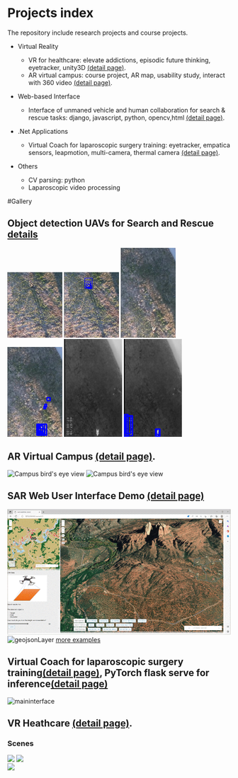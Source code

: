
<!---
wtianzi/wtianzi is a ✨ special ✨ repository because its `README.md` (this file) appears on your GitHub profile.
You can click the Preview link to take a look at your changes.
--->
# Projects index
The repository include research projects and course projects.
- Virtual Reality
	- VR for healthcare: elevate addictions, episodic future thinking, eyetracker, unity3D [(detail page)](https://github.com/wtianzi/AutonoeticStudy).
	- AR virtual campus: course project, AR map, usability study, interact with 360 video [(detail page)](https://github.com/wtianzi/ARVirtualCampus).

- Web-based Interface
	- Interface of unmaned vehicle and human collaboration for search & rescue tasks: django, javascript, python, opencv,html [(detail page)](https://github.com/wtianzi/sarwebpro).

- .Net Applications
	- Virtual Coach for laparoscopic surgery training: eyetracker, empatica sensors, leapmotion, multi-camera, thermal camera [(detail page)](https://github.com/wtianzi/VirtualCoach_Multicam).


- Others
	- CV parsing: python
	- Laparoscopic video processing


#Gallery
## Object detection UAVs for Search and Rescue [details](https://github.com/wtianzi/objectdetection/)
![rgb](https://github.com/wtianzi/objectdetection/blob/main/images/test/sar5_r.png)
![rgb](https://github.com/wtianzi/objectdetection/blob/main/images/test/sar5_r_101.png)
![rgb](https://github.com/wtianzi/objectdetection/blob/main/images/sar1_r.png)
![rgb](https://github.com/wtianzi/objectdetection/blob/main/images/sar1_r_101.png)
![thermal](https://github.com/wtianzi/objectdetection/blob/main/images/sar1_t.png)
![thermal](https://github.com/wtianzi/objectdetection/blob/main/images/sar1_t_101.png)

## AR Virtual Campus [(detail page)](https://github.com/wtianzi/ARVirtualCampus).
![Campus bird's eye view](https://github.com/wtianzi/ARVirtualCampus/blob/master/example/giphy(1).gif)
![Campus bird's eye view](https://github.com/wtianzi/ARVirtualCampus/blob/master/example/giphy(2).gif)

## SAR Web User Interface Demo [(detail page)](https://github.com/wtianzi/sarwebpro)
![Web interface](https://github.com/wtianzi/sarstudy2/blob/main/screen/UAV_search_experiment_steps.gif)
![geojsonLayer](https://github.com/wtianzi/sarstudy2/blob/main/screen/study2_HeatMap3D.png)
[more examples](https://github.com/wtianzi/sarstudy2/blob/master/screen/)

## Virtual Coach for laparoscopic surgery training[(detail page)](https://github.com/wtianzi/VirtualCoach_Multicam), PyTorch flask serve for inference[(detail page)](https://github.com/wtianzi/pytorchflaskserver)
![maininterface](https://github.com/wtianzi/VirtualCoach_Multicam/blob/master/screen/mainwindow.png)

## VR Heathcare [(detail page)](https://github.com/wtianzi/AutonoeticStudy).
### Scenes
![](https://github.com/wtianzi/AutonoeticStudy/blob/master/2017-06-02_173100/beach.gif)
![](https://github.com/wtianzi/AutonoeticStudy/blob/master/2017-06-02_173100/island.gif)	
![](https://github.com/wtianzi/AutonoeticStudy/blob/master/2017-06-02_173100/woods.gif)


